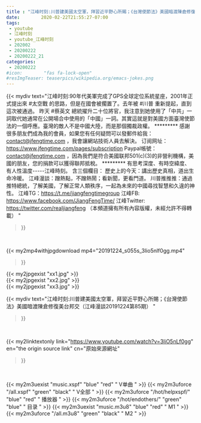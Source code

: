 ```yaml
---
title : "江峰时刻:川普建美國太空軍，拜習近平野心所賜；《台灣使節法》美國暗渡陳倉修復美台邦交（江峰漫談20191224第85期） "
date:        2020-02-22T21:55:27-07:00
tags:
 - youtube
 - 江峰时刻
 - youtube_江峰时刻
 - 202002
 - 20200222
 - 20200222_21
categories:
 - 20200222
#icon:        "fas fa-lock-open"
#resImgTeaser: teaserpics/wikipedia.org/emacs-jokes.png
---
```


{{< mydiv text="江峰时刻:90年代美軍完成了GPS全球定位系統星座，2001年正式提出來 #太空戰 的思路，但是在國會被擱置了。去年被 #川普 重新提起，直到這次被通過。 昨天 #蔡英文 總統擢升二十位將官，我注意到她使用了「中共」一詞取代她通常在公開場合中使用的「中國」一詞。其實這就是對美國方面臺灣使節法的一個呼應。臺灣的敵人不是中國大陸，而是那個獨裁政權。     ********* 感謝很多朋友們成為我的會員，如果您有任何疑問可以發郵件給我：contact@jfengtime.com ，我會讓網站技術人員去解決。 订阅网址：https://www.jfengtime.com/pages/subscription Paypal帳號：contact@jfengtime.com ，因為我們是符合美國联邦501(c)(3)的非營利機構，美國的朋友，您的捐款可以獲得聯邦抵稅。     ********* 有思考深度、有時空緯度、有人性溫度-----江峰時刻。 含三個欄目： 歷史上的今天：講出歷史真相，道出生命冷暖。 江峰漫談：蹭熱點，不蹭熱鬧；看新聞，更看門道。 川普推推推：通過推特總統，了解美國，了解正常人類秩序，一起為未來的中國尋找智慧和久違的神性。  江峰TG：https://t.me/jiangfengtimegroup 江峰FB: https://www.facebook.com/JiangFengTime/ 江峰Twitter: https://twitter.com/realjiangfeng （本頻道擁有所有內容版權，未經允許不得轉載） "
>}}
<br>


{{< my2mp4withjpgdownload mp4="20191224_s055s_3lio5nlf0gg.mp4"
>}}

{{< my2jpgexist "xx1.jpg" >}}<br>
{{< my2jpgexist "xx2.jpg" >}}<br>
{{< my2jpgexist "xx3.jpg" >}}<br>



{{< mydiv text="江峰时刻:川普建美國太空軍，拜習近平野心所賜；《台灣使節法》美國暗渡陳倉修復美台邦交（江峰漫談20191224第85期） "
>}}
<br>

{{< my2linktextonly link="https://www.youtube.com/watch?v=3liO5nLf0gg"
en="the origin source link" cn="原始來源網址"
>}}


<br>

{{< my2m3uexist "music.xspf"        "blue"   "red"    " V单曲 " >}} {{< my2m3uforce "/all.xspf"         "green"  "black"  " V全部 " >}} {{< my2m3uforce "/hot/helpxspf/"    "blue"   "red"    " 播放器 " >}} {{< my2m3uforce "/hot/endothers/"   "green"  "blue"   " 目录 " >}} {{< my2m3uexist "music.m3u8"        "blue"   "red"    " M1 " >}} {{< my2m3uforce "/all.m3u8"         "green"  "black"  " M2 " >}} 
